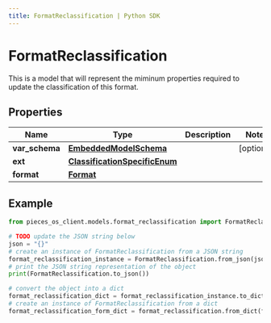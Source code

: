 ```yaml
---
title: FormatReclassification | Python SDK
---
```


# FormatReclassification

This is a model that will represent the miminum properties required to update the classification of this format.

## Properties

Name | Type | Description | Notes
------------ | ------------- | ------------- | -------------
**var_schema** | [**EmbeddedModelSchema**](EmbeddedModelSchema) |  | [optional] 
**ext** | [**ClassificationSpecificEnum**](ClassificationSpecificEnum) |  | 
**format** | [**Format**](Format) |  | 

## Example

```python
from pieces_os_client.models.format_reclassification import FormatReclassification

# TODO update the JSON string below
json = "{}"
# create an instance of FormatReclassification from a JSON string
format_reclassification_instance = FormatReclassification.from_json(json)
# print the JSON string representation of the object
print(FormatReclassification.to_json())

# convert the object into a dict
format_reclassification_dict = format_reclassification_instance.to_dict()
# create an instance of FormatReclassification from a dict
format_reclassification_form_dict = format_reclassification.from_dict(format_reclassification_dict)
```


